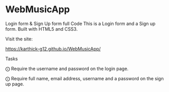 # WebMusicApp

Login form & Sign Up form full Code
This is a Login form and a Sign up form.
Built with HTML5 and CSS3.

Visit the site:

 https://karthick-g12.github.io/WebMusicApp/

Tasks

⨀ Require the username and password on the login page.

⨀ Require full name, email address, username and a password on the sign up page.
